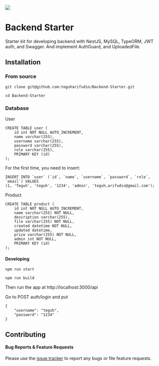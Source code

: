 ![](https://www.teguharief.com/img/teguh-arief.png)

# Backend Starter

Starter kit for developing backend with NestJS, MySQL, TypeORM, JWT auth, and Swagger. And implement AuthGuard, and UploadedFile.

## Installation

### From source

```
git clone git@github.com:teguharifudin/Backend-Starter.git
```
```
cd Backend-Starter
```

### Database

User
```
CREATE TABLE user (
    id int NOT NULL AUTO_INCREMENT,
    name varchar(255),
    username varchar(255),
    password varchar(255),
    role varchar(255),
    PRIMARY KEY (id)
);
```
For the first time, you need to insert:
```
INSERT INTO `user` (`id`, `name`, `username`, `password`, `role`, `email`) VALUES
(1, 'Teguh', 'teguh', '1234', 'admin', 'teguh.arifudin@gmail.com');
```

Product
```
CREATE TABLE product (
    id int NOT NULL AUTO_INCREMENT,
    name varchar(255) NOT NULL,
    description varchar(255),
    file varchar(255) NOT NULL,
    created datetime NOT NULL,
    updated datetime,
    price varchar(255) NOT NULL,
    admin int NOT NULL,
    PRIMARY KEY (id)
);
```

#### Developing

```
npm run start
```
```
npm run build
```

Then run the app at http://localhost:3000/api

Go to POST auth/login and put
```
{
    "username": "teguh",
    "password": "1234"
}
```

## Contributing

#### Bug Reports & Feature Requests

Please use the [issue tracker](https://github.com/teguharifudin/Backend-Starter/issues) to report any bugs or file feature requests.
